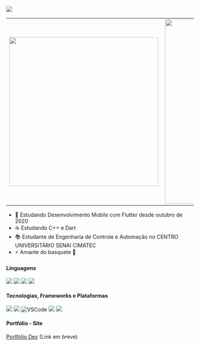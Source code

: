 <img src="https://github.com/feliper2002/feliper2002/blob/master/FELIPE%20RIBEIRO%20(1).png" />

<center>
<table>
    <tr>
        <td><img width="400px" align="left" src="https://github-readme-stats.vercel.app/api/top-langs/?username=feliper2002&hide=html&layout=compact&theme=algolia&line" /></td>
        <td><img width="495px" align="left" src="https://github-readme-stats.vercel.app/api?username=feliper2002&theme=algolia&line"/></td>
    </tr>   
</table>
</center>    

- 📱 Estudando Desenvolvimento Mobile com Flutter desde outubro de 2020
- ☕ Estudando C++ e Dart
- 📚 Estudante de Engenharia de Controle e Automação no CENTRO UNIVERSITÁRIO SENAI CIMATEC
- ⚡ Amante do basquete 🏀

#### Línguagens
<img src="https://img.shields.io/badge/c++%20-%2300599C.svg?&style=for-the-badge&logo=c%2B%2B&ogoColor=white"/> <img src="https://img.shields.io/badge/c%20-%2300599C.svg?&style=for-the-badge&logo=c&logoColor=white"/> <img src="https://img.shields.io/badge/python%20-%2314354C.svg?&style=for-the-badge&logo=python&logoColor=white"/> 	<img src="https://img.shields.io/badge/dart-%230175C2.svg?&style=for-the-badge&logo=dart&logoColor=white"/>

#### Tecnologias, Frameworks e Plataformas
<img src="https://img.shields.io/badge/git%20-%23F05033.svg?&style=for-the-badge&logo=git&logoColor=white"/> <img src="https://img.shields.io/badge/github%20-%23121011.svg?&style=for-the-badge&logo=github&logoColor=white"/> ![VSCode](https://img.shields.io/badge/-VSCode-007ACC?style=flat-square&logo=visual-studio-code&logoColor=white) <img src="https://img.shields.io/badge/Jupyter%20-%23F37626.svg?&style=for-the-badge&logo=Jupyter&logoColor=white" /> <img src="https://img.shields.io/badge/Flutter%20-%2302569B.svg?&style=for-the-badge&logo=Flutter&logoColor=white" />

#### Portfólio - Site

[Portfólio Dev](https://github.com/feliper2002/portfolio_dev)
(Link em breve)
